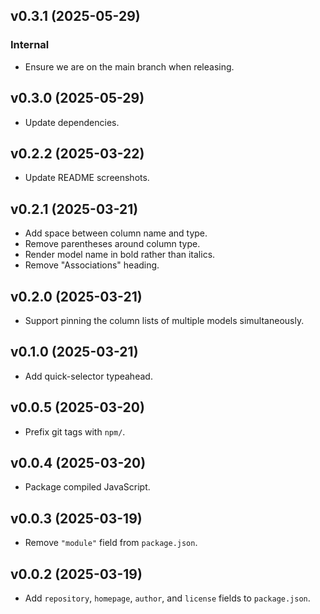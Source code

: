 ## v0.3.1 (2025-05-29)

### Internal

- Ensure we are on the main branch when releasing.

## v0.3.0 (2025-05-29)

- Update dependencies.

## v0.2.2 (2025-03-22)

- Update README screenshots.

## v0.2.1 (2025-03-21)

- Add space between column name and type.
- Remove parentheses around column type.
- Render model name in bold rather than italics.
- Remove "Associations" heading.

## v0.2.0 (2025-03-21)

- Support pinning the column lists of multiple models simultaneously.

## v0.1.0 (2025-03-21)

- Add quick-selector typeahead.

## v0.0.5 (2025-03-20)

- Prefix git tags with `npm/`.

## v0.0.4 (2025-03-20)

- Package compiled JavaScript.

## v0.0.3 (2025-03-19)

- Remove `"module"` field from `package.json`.

## v0.0.2 (2025-03-19)

- Add `repository`, `homepage`, `author`, and `license` fields to `package.json`.
